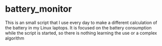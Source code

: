 # battery_monitor
This is an small script that I use every day to make a different calculation of the battery in my Linux laptops.  It is focused on the battery consumption while the script is started, so there is nothing learning the use or a complex algorithm 

